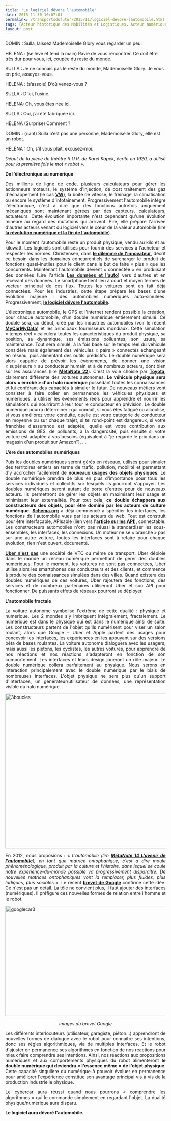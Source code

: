 ```yaml
---
title: "Le logiciel dévore l'automobile"
date: 2015-11-30 10:07:01
permalink: /transportsdufutur/2015/11/logiciel-devore-lautomobile.html
tags: [Acteur historique des Mobilités et Logistiques, Acteur numérique des Mobilités et des Logistiques, assurance, citoyen, confiance, connectivité, cybercar, donnée data, google, internet des objets, voiture autonome]
layout: post
---
```


<p style="text-align: justify">DOMIN : Sulla, laissez Mademoiselle Glory vous regarder un peu.

HELENA : (se lève et tend la main) Ravie de vous rencontrer. Ce doit être très dur pour vous, ici, coupée du reste du monde.

SULLA : Je ne connais pas le reste du monde, Mademoiselle Glory. Je vous en prie, asseyez-vous.

HELENA : (s’assoie) D’où venez-vous ?

SULLA : D’ici, l’usine.

HELENA: Oh, vous êtes née ici.

SULLA : Oui, j’ai été fabriquée ici.

HELENA (Surprise) Comment ?

DOMIN : (riant) Sulla n’est pas une personne, Mademoiselle Glory, elle est un robot.

HELENA : Oh, s’il vous plait, excusez-moi.</p>

<p style="text-align: justify"><em>Début de la pièce de théâtre R.U.R. de Karel Kapek, écrite en 1920, a utilisé pour la première fois le mot « robot ».</em></p>

<p style="text-align: justify"><strong>De l'électronique au numérique</strong></p>

<p style="text-align: justify">Des millions de ligne de code, plusieurs calculateurs pour gérer les actionneurs moteurs, le système d'injection, de post traitement des gaz d'échappement (le cas <strong><a href="http://transportsdufutur.ademe.fr/2015/09/beau-bon-vrai.html" target="_blank">VW</a></strong>), la boite de vitesse, le freinage, la climatisation ou encore le système d'infotainement. Progressivement l'automobile intègre l'électronique, c'est à dire que des fonctions autrefois uniquement mécaniques sont maintenant gérées par des capteurs, calculateurs, actuateurs. Cette évolution importante n'est cependant qu'une évolution mineure au regard des mutations qui arrivent. Pire, elle prépare l'arrivée d'autres acteurs venant du logiciel vers le cœur de la valeur automobile (lire <strong><a href="http://transportsdufutur.ademe.fr/2013/08/metanote-17-la-mutation-numerique-nengendre-pas-seulement-de-nouveaux-moyens-de-transports-elle-modi.html" target="_blank">la révolution numérique et la fin de l'automobile</a></strong>).</p>

<p style="text-align: justify"><!--more--></p>

<p style="text-align: justify">Pour le moment l'automobile reste un produit physique, vendu au kilo et au kilowatt. Les logiciels sont utilisés pour fournir des services à l'acheteur et respecter les normes. Christensen, dans <strong><a href="http://www.merkapt.com/entrepreneuriat/9_technologie/le-dilemme-de-linnovateur-7382" target="_blank">le dilemme de l'innovateur</a></strong>, décrit ce besoin dans les domaines concurrentiels de surcharger le produit de fonctions quasi-inutiles pour le client dans le but de faire « plus » que les concurrents. Maintenant l'automobile devient « connectée » en produisant des données (Lire l'article <a href="http://transportsdufutur.ademe.fr/2014/11/donnees-privees-et-automobile.html" target="_blank"><strong>Les données et l'auto</strong></a>) vers d'autres et en recevant des données. Le smartphone tient lieu à court et moyen termes de vecteur principal de ces flux. Toutes les voitures sont en fait déjà connectées. Pour les industries, cette étape prépare les bases d'une évolution majeure : des automobiles numériques auto-simulées. Progressivement, <strong><a href="http://transportsdufutur.ademe.fr/2012/11/le-logiciel-devore-le-monde-quand-les-codes-dominent-les-objets.html" target="_blank">le logiciel dévore l'automobile</a></strong>.</p>

<p style="text-align: justify">L'électronique automobile, le GPS et l'internet rendent possible la création, pour chaque automobile, d'un double numérique entièrement simulé. Ce double sera, au début, créé par les industries automobiles (voir le récent <a href="http://mycarmydata.fr/" target="_blank"><strong>MyCarMyData</strong></a>) et les principaux fournisseurs mondiaux. Cette simulation « temps réel » calculera toutes les caractéristiques du produit physique, sa position, sa dynamique, ses émissions polluantes, son usure, sa maintenance. Tout sera simulé, à la fois basé sur le temps réel du véhicule considéré mais également des véhicules « pairs » connectés échangeant en réseau, puis alimentant des outils prédictifs. Le double numérique sera alors capable de prévoir les évènements, de donner une vision « supérieure » au conducteur humain et à de nombreux acteurs, dont bien sûr les assurances (lire <a href="http://transportsdufutur.ademe.fr/2015/01/metanote-22-lavenir-de-lassurance-automobile.html" target="_blank"><strong>MétaNote 22</strong></a>). C'est la voie choisie par <strong><a href="http://newsroom.toyota.co.jp/en/detail/9753831" target="_blank">Toyota</a></strong>, clairement différente des voitures autonomes. <strong>Le véhicule physique sera alors « enrobé » d'un halo numérique</strong> possédant toutes les connaissances et lui conférant des capacités à simuler le futur. De nouveaux métiers vont consister à faire coller en permanence les véhicules physiques et numériques, à utiliser les évènements réels pour apprendre et nourrir les simulations qui nourriront à leur tour le conducteur en prévision. Le double numérique pourra déterminer : qui conduit, si vous êtes fatigué ou alcoolisé, si vous améliorez votre conduite, quelle est votre catégorie de conducteur en moyenne ou sur chaque trajet, si tel rond-point est dangereux, si votre franchise d'assurance est adaptée, quelle est votre contribution aux émissions de GES, de polluants, à la dangerosité, puis ensuite si votre voiture est adaptée à vos besoins (équivalent à "je regarde le prix dans un magasin d'un produit sur Amazon"), ...</p>

<p style="text-align: justify"><strong>L'ère des automobiles numériques</strong></p>

<p style="text-align: justify">Puis les doubles numériques seront gérés en réseaux, utilisés pour simuler des territoires entiers en terme de trafic, pollution, mobilité et permettant d'y accrocher facilement de <strong>nouveaux usages des objets physiques</strong>. Le double numérique prendra de plus en plus d'importance pour tous les services individuels et collectifs sur lesquels ils pourront s'appuyer. Les doubles numériques seront autant de porte d'entrée pour de nouveaux acteurs. Ils permettront de gérer les objets en maximisant leur usage et minimisant leur externalités. Pour tout cela, <strong>ce double échappera aux constructeurs des objets, pour être dominé par les acteurs de culture numérique</strong>. <a href="https://schema.org/Car"><strong>Schema.org</strong></a> a déjà commencé à spécifier les interfaces, les fonctions de l'automobile vues par les acteurs du web. Tout est construit pour être interfaçable, APIsable (lien vers l'<a href="http://lafabriquedesmobilites.fr/articles/japi-se-tu-api-ses-il-api-se/"><strong>article sur les API</strong></a>), connectable. Les constructeurs automobiles n'ont pas réussi à standardiser les sous-ensembles, les interfaces, les connexions. Un moteur ne se « branche » pas sur une autre voiture, toutes les interfaces sont à refaire pour chaque évolution, rien n'est ouvert, documenté.</p>

<p style="text-align: justify"><strong><a href="https://www.linkedin.com/pulse/qui-sont-les-natu-ne-vous-fiez-pas-aux-apparences-gabriel-plassat">Uber n'est pas</a> </strong>une société de VTC ou même de transport. Uber déploie dans le monde un réseau numérique permettant de gérer des doubles numériques. Pour le moment, les voitures ne sont pas connectées, Uber utilise alors les smartphones des conducteurs et des clients, et commence à produire des connaissances simulées dans des villes. Quand existera des doubles numériques de ces voitures, Uber rajoutera des fonctions, des services et de nombreux partenaires utiliseront Uber et son API pour fonctionner. De puissants effets de réseaux pourront se déployer.</p>

<p style="text-align: justify"><strong>L'automobile fractale</strong></p>

<p style="text-align: justify">La voiture autonome symbolise l'extrême de cette dualité : physique et numérique. Les 2 mondes s'y imbriquent intégralement, fractalement. Le numérique est dans le physique qui est dans le numérique ainsi de suite. Les constructeurs partent de l'objet qu'ils numérisent pour viser un salon roulant, alors que Google – Uber et Apple partent des usages pour concevoir les interfaces, les expériences en les appuyant sur des versions béta de bases roulantes. La voiture autonome dialoguera avec les usagers, mais aussi les piétons, les cyclistes, les autres voitures, pour apprendre de nos réactions et nos réactions s'adapteront en fonction de son comportement. Les interfaces et leurs design joueront un rôle majeur. Le double numérique collera parfaitement au physique. Nous serons en interaction principalement avec le double numérique par le biais de nombreuses interfaces. L'objet physique ne sera plus qu'un support d'interfaces, un générateur/utilisateur de données, une représentation visible du halo numérique.</p>

<p style="text-align: justify"><a href="http://transportsdufutur.ademe.fr/wp-content/uploads/sites/6/2015/11/3boucles.png"><img class="aligncenter wp-image-4112" src="http://transportsdufutur.ademe.fr/wp-content/uploads/sites/6/2015/11/3boucles.png" alt="3boucles" width="700" height="484" /></a></p>

<p style="text-align: justify">En 2012, nous proposions : « <em>L'automobile (lire <strong><a href="http://transportsdufutur.ademe.fr/2012/07/lavenir-de-lautomobile.html">MétaNote 14 L'avenir de l'automobile</a></strong>), en tant que matrice ontophanique, c'est à dire moule phénoménologique, produit par la culture et l'histoire, dans lequel se coule notre expérience-du-monde possible va progressivement disparaître. De nouvelles matrices ontophaniques vont la remplacer, plus fluides, plus ludiques, plus sociales</em> ». Le récent <strong><a href="https://www.washingtonpost.com/news/innovations/wp/2015/11/27/google-patent-reveals-how-its-self-driving-cars-may-communicate-with-pedestrians/?tid=sm_tw">brevet de Google</a></strong> confirme cette idée. Ce n'est pas un détail. La tôle ne convient plus, il faut ajouter des interfaces (numériques). Il préfigure ces nouvelles formes de relation entre l'homme et le robot.</p>

<p style="text-align: justify"><a href="http://transportsdufutur.ademe.fr/wp-content/uploads/sites/6/2015/11/googlecar3.jpg"><img class="size-full wp-image-4114 aligncenter" src="http://transportsdufutur.ademe.fr/wp-content/uploads/sites/6/2015/11/googlecar3.jpg" alt="googlecar3" width="951" height="346" /></a></p>

<p style="text-align: center"><em>images du brevet Google</em></p>

<p style="text-align: justify">Les différents interlocuteurs (utilisateur, garagiste, piéton...) apprendront de nouvelles formes de dialogue avec le robot pour connaître ses intentions, donc ses règles algorithmiques, via de multiples interfaces. Et le robot d'ajuster en permanence ses algorithmes en fonction de nos réactions pour mieux faire comprendre ses intentions. Ainsi, nos réactions aux propositions numériques et aux comportements physiques du robot alimenteront <strong>le double numérique qui deviendra « l'essence même » de l'objet physique</strong>. Cette capacité singulière du numérique à pouvoir évoluer en permanence pour améliorer l'expérience constitue son avantage principal vis à vis de la production industrielle physique.</p>

<p style="text-align: justify">Le cybercar aura réussi quand nous pourrons « comprendre les algorithmes » qui le commande simplement en regardant l'objet. La dualité physique/numérique aura disparu.</p>

<p style="text-align: justify"><strong>Le logiciel aura dévoré l'automobile.</strong></p>
